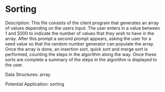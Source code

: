# Sorting

Description:
This file consists of the client program that generates an array of values depending on the users input.  The  user enters in a value between 1 and 5000 to indicate the number of values that they wish to have in the array.   After this prompt a second prompt appears, asking the user for a seed value so that the random number generator  can populate the array.  Once the array is done, an insertion sort, quick sort and merge sort is performed, counting the steps in the algorithm  along the way.  Once these sorts are complete a summary of the steps in the algorithm is displayed to the user. 


Data Structures:
array


Potential Application:
sorting 
